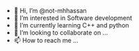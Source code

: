 - 👋 Hi, I’m @not-mhhassan
- 👀 I’m interested in Software development
- 🌱 I’m currently learning C++ and python
- 💞️ I’m looking to collaborate on ...
- 📫 How to reach me ...

<!---
not-mhhassan/not-mhhassan is a ✨ special ✨ repository because its `README.md` (this file) appears on your GitHub profile.
You can click the Preview link to take a look at your changes.
--->
